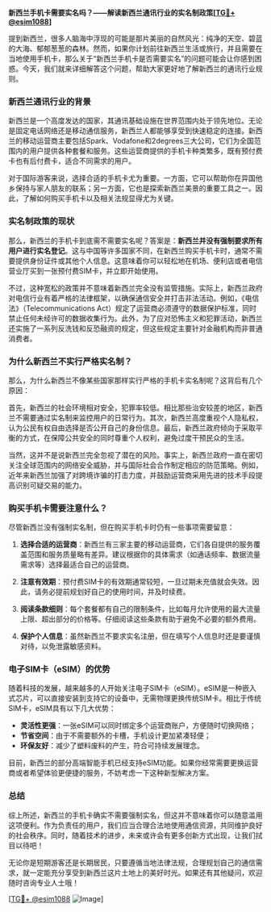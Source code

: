 **新西兰手机卡需要实名吗？——解读新西兰通讯行业的实名制政策[[TG💪+ @esim1088](https://t.me/s/esim1088)]**

提到新西兰，很多人脑海中浮现的可能是那片美丽的自然风光：纯净的天空、碧蓝的大海、郁郁葱葱的森林。然而，如果你计划前往新西兰生活或旅行，并且需要在当地使用手机卡，那么关于“新西兰手机卡是否需要实名”的问题可能会让你感到困惑。今天，我们就来详细解答这个问题，帮助大家更好地了解新西兰的通讯行业规则。

### 新西兰通讯行业的背景

新西兰是一个高度发达的国家，其通讯基础设施在世界范围内处于领先地位。无论是固定电话网络还是移动通信服务，新西兰人都能够享受到快速稳定的连接。新西兰的移动运营商主要包括Spark、Vodafone和2degrees三大公司，它们为全国范围内的用户提供各种套餐和服务。这些运营商提供的手机卡种类繁多，既有预付费卡也有后付费卡，适合不同需求的用户。

对于国际游客来说，选择合适的手机卡尤为重要。一方面，它可以帮助你在异国他乡保持与家人朋友的联系；另一方面，它也是探索新西兰美景的重要工具之一。因此，了解如何购买手机卡以及相关法规显得尤为关键。

### 实名制政策的现状

那么，新西兰的手机卡到底需不需要实名呢？答案是：**新西兰并没有强制要求所有用户进行实名登记**。这与中国等许多国家不同，在新西兰购买手机卡时，通常不需要提供身份证件或其他个人信息。这意味着你可以轻松地在机场、便利店或者电信营业厅买到一张预付费SIM卡，并立即开始使用。

不过，这种宽松的政策并不意味着新西兰完全没有监管措施。实际上，新西兰政府对电信行业有着严格的法律框架，以确保通信安全并打击非法活动。例如，《电信法》（Telecommunications Act）规定了运营商必须遵守的数据保护标准，同时禁止任何未经许可的数据收集行为。此外，为了应对恐怖主义和犯罪活动，新西兰还实施了一系列反洗钱和反恐融资的规定，但这些规定主要针对金融机构而非普通消费者。

### 为什么新西兰不实行严格实名制？

那么，为什么新西兰不像某些国家那样实行严格的手机卡实名制呢？这背后有几个原因：

首先，新西兰的社会环境相对安全，犯罪率较低。相比那些治安较差的地区，新西兰不需要通过实名制来监控用户的日常行为。其次，新西兰高度重视个人隐私权，认为公民有权自由选择是否公开自己的身份信息。最后，新西兰政府倾向于采取平衡的方式，在保障公共安全的同时尊重个人权利，避免过度干预民众的生活。

当然，这并不是说新西兰完全忽视了潜在的风险。事实上，新西兰政府一直在密切关注全球范围内的网络安全威胁，并与国际社会合作制定相应的防范策略。例如，近年来新西兰加强了对跨境诈骗的打击力度，并鼓励运营商采用先进的技术手段提高识别可疑交易的能力。

### 购买手机卡需要注意什么？

尽管新西兰没有强制实名制，但在购买手机卡时仍有一些事项需要留意：

1. **选择合适的运营商**：新西兰有三家主要的移动运营商，它们各自提供的服务覆盖范围和服务质量略有差异。建议根据你的具体需求（如通话频率、数据流量需求等）选择最适合自己的运营商。
   
2. **注意有效期**：预付费SIM卡的有效期通常较短，一旦过期未充值就会失效。因此，请务必提前规划好自己的使用时间，并及时续费。

3. **阅读条款细则**：每个套餐都有自己的限制条件，比如每月允许使用的最大流量上限、超出部分的价格等。仔细阅读这些条款有助于避免不必要的额外费用。

4. **保护个人信息**：虽然新西兰不要求实名注册，但在填写个人信息时还是要谨慎对待，以免泄露敏感资料。

### 电子SIM卡（eSIM）的优势

随着科技的发展，越来越多的人开始关注电子SIM卡（eSIM）。eSIM是一种嵌入式芯片，可以直接安装到支持它的设备中，无需物理更换传统SIM卡。相比于传统SIM卡，eSIM具有以下几大优势：

- **灵活性更强**：一张eSIM可以同时绑定多个运营商账户，方便随时切换网络；
- **节省空间**：由于不需要额外的卡槽，手机设计更加紧凑轻便；
- **环保友好**：减少了塑料废料的产生，符合可持续发展理念。

目前，新西兰的部分高端智能手机已经支持eSIM功能。如果你经常需要更换运营商或者希望体验更便捷的服务，不妨考虑一下这种新型解决方案。

### 总结

综上所述，新西兰的手机卡确实不需要强制实名，但这并不意味着你可以随意滥用这项便利。作为负责任的用户，我们应当合理合法地使用通信资源，共同维护良好的社会秩序。同时，随着技术的进步，未来或许会有更多创新方式出现，让我们拭目以待吧！

无论你是短期游客还是长期居民，只要遵循当地法律法规，合理规划自己的通信需求，就一定能充分享受到新西兰这片土地上的美好时光。如果还有其他疑问，欢迎随时咨询专业人士哦！

[[TG💪+ @esim1088](https://t.me/s/esim1088) ![Image](https://i.postimg.cc/4NQfJmqS/Snipaste-2025-05-13-00-14-12.png)]